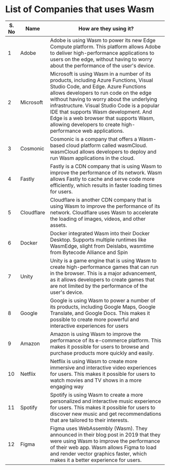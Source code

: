 # List of Companies that uses Wasm


| S. No | Name | How are they using it?|
|-----------|-------------|--------------|
|    1 | Adobe | Adobe is using Wasm to power its new Edge Compute platform. This platform allows Adobe to deliver high-performance applications to users on the edge, without having to worry about the performance of the user's device.|
| 2| Microsoft | Microsoft is using Wasm in a number of its products, including Azure Functions, Visual Studio Code, and Edge. Azure Functions allows developers to run code on the edge without having to worry about the underlying infrastructure. Visual Studio Code is a popular IDE that supports Wasm development. And Edge is a web browser that supports Wasm, allowing developers to create high-performance web applications.|
| 3 | Cosmonic | Cosmonic is a company that offers a Wasm-based cloud platform called wasmCloud. wasmCloud allows developers to deploy and run Wasm applications in the cloud.|
| 4 | Fastly | Fastly is a CDN company that is using Wasm to improve the performance of its network. Wasm allows Fastly to cache and serve code more efficiently, which results in faster loading times for users.|
| 5 | Cloudflare | Cloudflare is another CDN company that is using Wasm to improve the performance of its network. Cloudflare uses Wasm to accelerate the loading of images, videos, and other assets.| 
| 6 | Docker | Docker integrated Wasm into their Docker Desktop. Supports multiple runtimes like WasmEdge, slight from Deislabs, wasmtime from Bytecode Alliance and Spin |
| 7 | Unity | Unity is a game engine that is using Wasm to create high-performance games that can run in the browser. This is a major advancement, as it allows developers to create games that are not limited by the performance of the user's device.|
| 8 | Google | Google is using Wasm to power a number of its products, including Google Maps, Google Translate, and Google Docs. This makes it possible to create more powerful and interactive experiences for users|
| 9 | Amazon | Amazon is using Wasm to improve the performance of its e-commerce platform. This makes it possible for users to browse and purchase products more quickly and easily. |
| 10 | Netflix | Netflix is using Wasm to create more immersive and interactive video experiences for users. This makes it possible for users to watch movies and TV shows in a more engaging way |
| 11 | Spotify | Spotify is using Wasm to create a more personalized and interactive music experience for users. This makes it possible for users to discover new music and get recommendations that are tailored to their interests. |
| 12 | Figma |  Figma uses WebAssembly (Wasm). They announced in their blog post in 2019 that they were using Wasm to improve the performance of their web app. Wasm allows Figma to load and render vector graphics faster, which makes it a better experience for users. |
